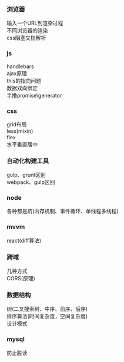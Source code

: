 ### 浏览器
输入一个URL到渲染过程  
不同浏览器的渲染  
css阻塞文档解析    

### js
handlebars  
ajax原理  
this的指向问题  
数据双向绑定  
手撸promise\generator  

### css
grid布局  
less(mixin)  
flex  
水平垂直居中  

### 自动化构建工具
gulp、grunt区别  
webpack、gulp区别  

### node
各种都是坑(内存机制、事件循环、单线程多线程)  

### mvvm
react(diff算法) 

### 跨域
几种方式  
CORS(原理)    

### 数据结构
树(二叉搜索树、中序、前序、后序)   
排序算法(时间复杂度，空间复杂度)  
设计模式  

### mysql
防止脏读  
